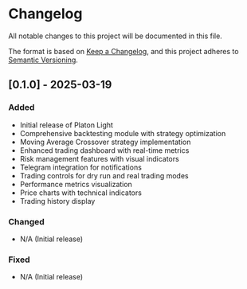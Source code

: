 # Changelog

All notable changes to this project will be documented in this file.

The format is based on [Keep a Changelog](https://keepachangelog.com/en/1.0.0/),
and this project adheres to [Semantic Versioning](https://semver.org/spec/v2.0.0.html).

## [0.1.0] - 2025-03-19

### Added
- Initial release of Platon Light
- Comprehensive backtesting module with strategy optimization
- Moving Average Crossover strategy implementation
- Enhanced trading dashboard with real-time metrics
- Risk management features with visual indicators
- Telegram integration for notifications
- Trading controls for dry run and real trading modes
- Performance metrics visualization
- Price charts with technical indicators
- Trading history display

### Changed
- N/A (Initial release)

### Fixed
- N/A (Initial release)
